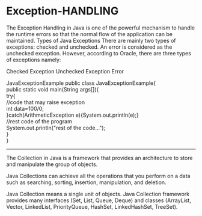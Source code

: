 # Exception-HANDLING
The Exception Handling in Java is one of the powerful mechanism to handle the runtime errors so that the normal flow of the application can be maintained.
Types of Java Exceptions
There are mainly two types of exceptions: checked and unchecked. An error is considered as the unchecked exception. However, according to Oracle, there are three types of exceptions namely:

Checked Exception
Unchecked Exception
Error



JavaExceptionExample
public class JavaExceptionExample{  
  public static void main(String args[]){  
   try{  
      //code that may raise exception  
      int data=100/0;  
   }catch(ArithmeticException e){System.out.println(e);}  
   //rest code of the program   
   System.out.println("rest of the code...");  
  }  
}  

------------------------------------------------------------

The Collection in Java is a framework that provides an architecture to store and manipulate the group of objects.

Java Collections can achieve all the operations that you perform on a data such as searching, sorting, insertion, manipulation, and deletion.

Java Collection means a single unit of objects. Java Collection framework provides many interfaces (Set, List, Queue, Deque) and classes (ArrayList, Vector, LinkedList, PriorityQueue, HashSet, LinkedHashSet, TreeSet).
